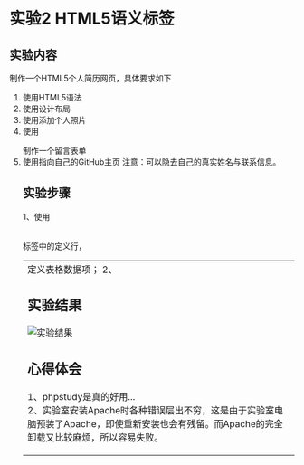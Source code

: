 # 实验2 HTML5语义标签

## 实验内容
制作一个HTML5个人简历网页，具体要求如下
1. 使用HTML5语法
2. 使用<table>设计布局
3. 使用<img>添加个人照片
4. 使用<form>制作一个留言表单
5. 使用<a>指向自己的GitHub主页
注意：可以隐去自己的真实姓名与联系信息。

## 实验步骤
1、使用<table>标签中的<tr>定义行，<td>定义表格数据项；
2、

## 实验结果
![实验结果](https://raw.githubusercontent.com/GeekLee1998/html5-2018/master/Soft1612070501311/Labpictures/Lab1.png)

## 心得体会
1、phpstudy是真的好用...  
2、实验室安装Apache时各种错误层出不穷，这是由于实验室电脑预装了Apache，即使重新安装也会有残留。而Apache的完全卸载又比较麻烦，所以容易失败。
